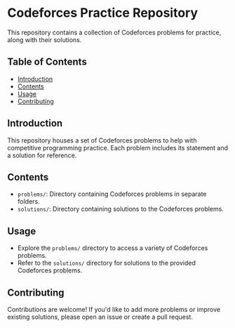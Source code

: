 # Codeforces Practice Repository

This repository contains a collection of Codeforces problems for practice, along with their solutions.

## Table of Contents

- [Introduction](#introduction)
- [Contents](#contents)
- [Usage](#usage)
- [Contributing](#contributing)

## Introduction

This repository houses a set of Codeforces problems to help with competitive programming practice. Each problem includes its statement and a solution for reference.

## Contents

- `problems/`: Directory containing Codeforces problems in separate folders.
- `solutions/`: Directory containing solutions to the Codeforces problems.

## Usage

- Explore the `problems/` directory to access a variety of Codeforces problems.
- Refer to the `solutions/` directory for solutions to the provided Codeforces problems.

## Contributing

Contributions are welcome! If you'd like to add more problems or improve existing solutions, please open an issue or create a pull request.
